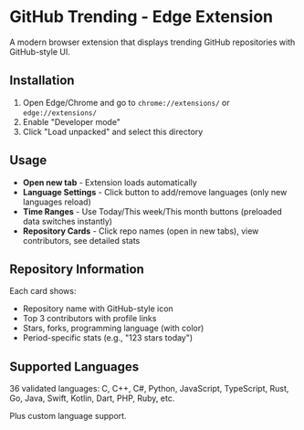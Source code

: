# GitHub Trending - Edge Extension

A modern browser extension that displays trending GitHub repositories with GitHub-style UI.

## Installation

1. Open Edge/Chrome and go to `chrome://extensions/` or `edge://extensions/`
2. Enable "Developer mode"
3. Click "Load unpacked" and select this directory

## Usage

- **Open new tab** - Extension loads automatically
- **Language Settings** - Click button to add/remove languages (only new languages reload)
- **Time Ranges** - Use Today/This week/This month buttons (preloaded data switches instantly)
- **Repository Cards** - Click repo names (open in new tabs), view contributors, see detailed stats

## Repository Information

Each card shows:
- Repository name with GitHub-style icon
- Top 3 contributors with profile links
- Stars, forks, programming language (with color)
- Period-specific stats (e.g., "123 stars today")

## Supported Languages

36 validated languages: C, C++, C#, Python, JavaScript, TypeScript, Rust, Go, Java, Swift, Kotlin, Dart, PHP, Ruby, etc.

Plus custom language support.

